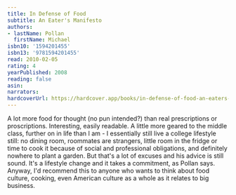 ```yaml
---
title: In Defense of Food
subtitle: An Eater's Manifesto
authors:
- lastName: Pollan
  firstName: Michael
isbn10: '1594201455'
isbn13: '9781594201455'
read: 2010-02-05
rating: 4
yearPublished: 2008
reading: false
asin:
narrators:
hardcoverUrl: https://hardcover.app/books/in-defense-of-food-an-eaters-manifesto/editions/6537300
---
```

A lot more food for thought (no pun intended?) than real prescriptions or proscriptions. Interesting, easily readable. A little more geared to the middle class, further on in life than I am - I essentially still live a college lifestyle still: no dining room, roommates are strangers, little room in the fridge or time to cook it because of social and professional obligations, and definitely nowhere to plant a garden. But that's a lot of excuses and his advice is still sound. It's a lifestyle change and it takes a commitment, as Pollan says. Anyway, I'd recommend this to anyone who wants to think about food culture, cooking, even American culture as a whole as it relates to big business.
